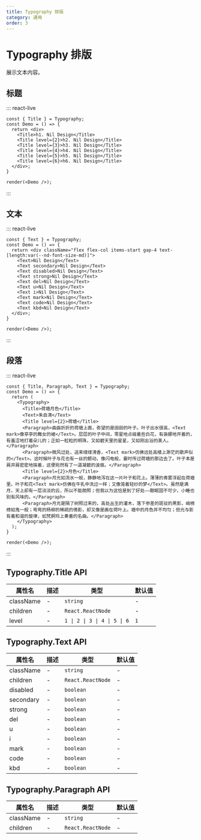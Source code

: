 ```yaml
---
title: Typography 排版
category: 通用
order: 3
---
```


# Typography 排版

展示文本内容。

## 标题

::: react-live
```tsx
const { Title } = Typography;
const Demo = () => {
  return <div>
    <Title>h1. Nil Design</Title>
    <Title level={2}>h2. Nil Design</Title>
    <Title level={3}>h3. Nil Design</Title>
    <Title level={4}>h4. Nil Design</Title>
    <Title level={5}>h5. Nil Design</Title>
    <Title level={6}>h6. Nil Design</Title>
  </div>;
}

render(<Demo />);
```
:::

## 文本

::: react-live
```tsx
const { Text } = Typography;
const Demo = () => {
  return <div className="flex flex-col items-start gap-4 text-[length:var(--nd-font-size-md)]">
    <Text>Nil Design</Text>
    <Text secondary>Nil Design</Text>
    <Text disabled>Nil Design</Text>
    <Text strong>Nil Design</Text>
    <Text del>Nil Design</Text>
    <Text u>Nil Design</Text>
    <Text i>Nil Design</Text>
    <Text mark>Nil Design</Text>
    <Text code>Nil Design</Text>
    <Text kbd>Nil Design</Text>
  </div>;
}

render(<Demo />);
```
:::

## 段落

::: react-live
```tsx
const { Title, Paragraph, Text } = Typography;
const Demo = () => {
  return (
    <Typography>
      <Title>荷塘月色</Title>
      <Text>朱自清</Text>
      <Title level={2}>荷塘</Title>
      <Paragraph>曲曲折折的荷塘上面，弥望的是田田的叶子。叶子出水很高，<Text mark>像亭亭的舞女的裙</Text>。层层的叶子中间，零星地点缀着些白花，有袅娜地开着的，有羞涩地打着朵儿的；正如一粒粒的明珠，又如碧天里的星星，又如刚出浴的美人。</Paragraph>
      <Paragraph>微风过处，送来缕缕清香，<Text mark>仿佛远处高楼上渺茫的歌声似的</Text>。这时候叶子与花也有一丝的颤动，像闪电般，霎时传过荷塘的那边去了。叶子本是肩并肩密密地挨着，这便宛然有了一道凝碧的波痕。</Paragraph>
      <Title level={2}>月色</Title>
      <Paragraph>月光如流水一般，静静地泻在这一片叶子和花上。薄薄的青雾浮起在荷塘里。叶子和花<Text mark>仿佛在牛乳中洗过一样；又像笼着轻纱的梦</Text>。虽然是满月，天上却有一层淡淡的云，所以不能朗照；但我以为这恰是到了好处——酣眠固不可少，小睡也别有风味的。</Paragraph>
      <Paragraph>月光是隔了树照过来的，高处丛生的灌木，落下参差的斑驳的黑影，峭楞楞如鬼一般；弯弯的杨柳的稀疏的倩影，却又像是画在荷叶上。塘中的月色并不均匀；但光与影有着和谐的旋律，如梵婀玲上奏着的名曲。</Paragraph>
    </Typography>
  );
}

render(<Demo />);
```
:::

## Typography.Title API

| 属性名 | 描述 | 类型 | 默认值 |
| --- | --- | --- | --- |
| className | - | `string` | - |
| children | - | `React.ReactNode` | - |
| level | - | `1 \| 2 \| 3 \| 4 \| 5 \| 6` | `1` |

## Typography.Text API

| 属性名 | 描述 | 类型 | 默认值 |
| --- | --- | --- | --- |
| className | - | `string` | - |
| children | - | `React.ReactNode` | - |
| disabled | - | `boolean` | - |
| secondary | - | `boolean` | - |
| strong | - | `boolean` | - |
| del | - | `boolean` | - |
| u | - | `boolean` | - |
| i | - | `boolean` | - |
| mark | - | `boolean` | - |
| code | - | `boolean` | - |
| kbd | - | `boolean` | - |

## Typography.Paragraph API

| 属性名 | 描述 | 类型 | 默认值 |
| --- | --- | --- | --- |
| className | - | `string` | - |
| children | - | `React.ReactNode` | - |

